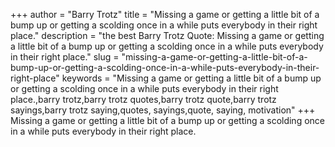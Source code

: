 +++
author = "Barry Trotz"
title = "Missing a game or getting a little bit of a bump up or getting a scolding once in a while puts everybody in their right place."
description = "the best Barry Trotz Quote: Missing a game or getting a little bit of a bump up or getting a scolding once in a while puts everybody in their right place."
slug = "missing-a-game-or-getting-a-little-bit-of-a-bump-up-or-getting-a-scolding-once-in-a-while-puts-everybody-in-their-right-place"
keywords = "Missing a game or getting a little bit of a bump up or getting a scolding once in a while puts everybody in their right place.,barry trotz,barry trotz quotes,barry trotz quote,barry trotz sayings,barry trotz saying,quotes, sayings,quote, saying, motivation"
+++
Missing a game or getting a little bit of a bump up or getting a scolding once in a while puts everybody in their right place.

